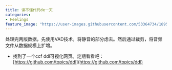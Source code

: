 ```yaml
---
title: 读不懂代码de一天
categories:
- Feelings
feature_image: "https://user-images.githubusercontent.com/53364734/189518825-a12d0125-8d2d-4657-8069-78c18512f85b.png"
---
```


处理完两版数据，先使用VAD技术，将静音的部分虑去。然后通过裁剪，将音频文件从数据规模上扩增。
<!-- more -->
- 找到了一个ccf ddl可视化网页。定期看看吧：[https://github.com/topics/ddl](https://github.com/topics/ddl)
